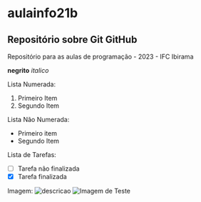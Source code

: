 # aulainfo21b
## Repositório sobre Git GitHub
Repositório para as aulas de programação - 2023 - IFC Ibirama

**negrito**
*italico*

Lista Numerada:
1. Primeiro Item
2. Segundo Item

Lista Não Numerada:
* Primeiro item
* Segundo Item

Lista de Tarefas:
- [ ] Tarefa não finalizada
- [x] Tarefa finalizada

Imagem:
![descricao](url_image)
![Imagem de Teste](../img/imagemExemplo.webp)
